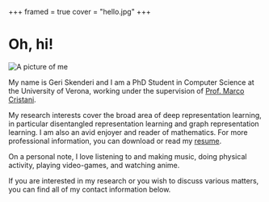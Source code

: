 +++
framed = true
cover = "hello.jpg"
+++

# Oh, hi!

![A picture of me](img/me.jpg)

My name is Geri Skenderi and I am a PhD Student in Computer Science at the University of Verona, working under the supervision of [Prof. Marco Cristani](https://scholar.google.com/citations?user=LbgTPRwAAAAJ&hl=en&oi=ao). 

My research interests cover the broad area of deep representation learning, in particular disentangled representation learning and graph representation learning. I am also an avid enjoyer and reader of mathematics. For more professional information, you can download or read my [resume](https://drive.google.com/file/d/16hZHP6L6hGaZ9dVDI1ftVmdo0In9Aa5o/view?usp=drive_link).

On a personal note, I love listening to and making music, doing physical activity, playing video-games, and watching anime. 

If you are interested in my research or you wish to discuss various matters, you can find all of my contact information below.

